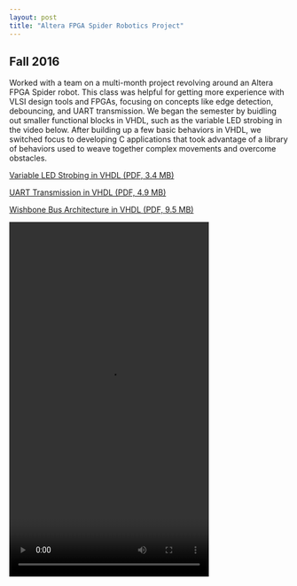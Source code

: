```yaml
---
layout: post
title: "Altera FPGA Spider Robotics Project"
---
```

## Fall 2016

Worked with a team on a multi-month project revolving around an Altera FPGA Spider robot. This class was helpful for getting more experience with VLSI design tools and FPGAs, focusing on concepts like edge detection, debouncing, and UART transmission. We began the semester by buidling out smaller functional blocks in VHDL, such as the variable LED strobing in the video below. After building up a few basic behaviors in VHDL, we switched focus to developing C applications that took advantage of a library of behaviors used to weave together complex movements and overcome obstacles.    

<a href="/assets/pdf/ledstrobe.pdf" target="_blank">Variable LED Strobing in VHDL (PDF, 3.4 MB)</a>  

<a href="/assets/pdf/uart.pdf" target="_blank">UART Transmission in VHDL (PDF, 4.9 MB)</a>  

<a href="/assets/pdf/wishbone.pdf" target="_blank">Wishbone Bus Architecture in VHDL (PDF, 9.5 MB)</a>  

<video width="360" height="640" controls>
  <source src="/assets/vid/spider.mp4" type="video/mp4">
</video>

